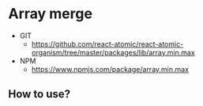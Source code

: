 Array merge
===============
   * GIT
      * https://github.com/react-atomic/react-atomic-organism/tree/master/packages/lib/array.min.max
   * NPM
      * https://www.npmjs.com/package/array.min.max

## How to use?

